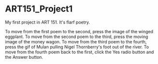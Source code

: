 # ART151_Project1
My first project in ART 151. It's flarf poetry. 

To move from the first poem to the second, press the image of the winged eggplant. 
To move from the second poem to the third, press the moving image of the money wagon. 
To move from the third poem to the fourth, press the gif of Mulan pulling Nigel Thornberry's foot out of the river. 
To move from the fourth poem back to the first, click the Yes radio button and the Answer button. 
